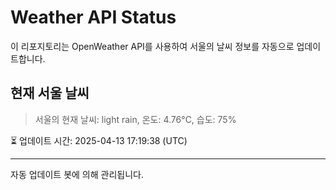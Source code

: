 
# Weather API Status

이 리포지토리는 OpenWeather API를 사용하여 서울의 날씨 정보를 자동으로 업데이트합니다.

## 현재 서울 날씨
> 서울의 현재 날씨: light rain, 온도: 4.76°C, 습도: 75%

⏳ 업데이트 시간: 2025-04-13 17:19:38 (UTC)

---
자동 업데이트 봇에 의해 관리됩니다.
